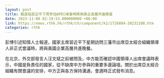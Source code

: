 ```yaml
---
layout: post
title: 報道指習近平下周參加APEC峰會時將與美企高層共進晚餐
date: 2023-11-08 02:19:53.000000000 +08:00
link: https://news.rthk.hk/rthk/ch/component/k2/1726884-20231108.htm
categories: rthk
---
```


彭博引述知情人士報道，國家主席習近平下星期訪問三藩市出席亞太經合組織領導人非正式會議時，將與美國企業高層共進晚餐。

在北京，外交部發言人汪文斌之前被問及，中方能否確認中國領導人出席會議時表示，中國是負責任的國家，從不缺席中方參與的重要多邊論壇。關於出席亞太經合組織有關會議的安排，中方正與各方保持溝通，會適時正式發布消息。
